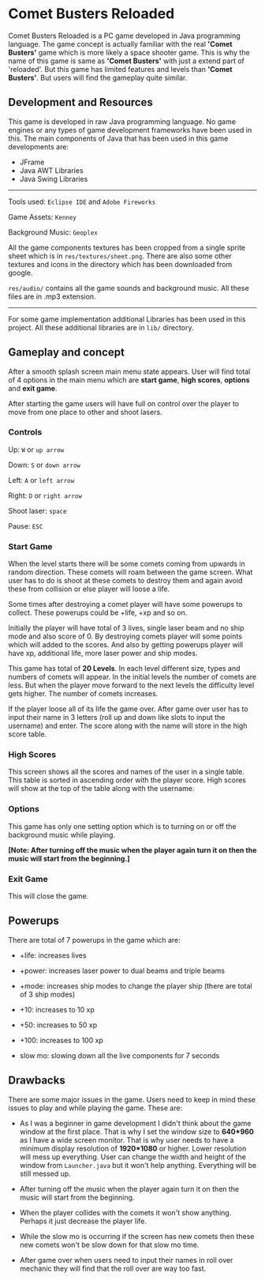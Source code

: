 # Comet Busters Reloaded

Comet Busters Reloaded is a PC game developed in Java programming language. The
game concept is actually familiar with the real **'Comet Busters'** game which
is more likely a space shooter game. This is why the name of this game is same
as **'Comet Busters'** with just a extend part of 'reloaded'. But this game has
limited features and levels than **'Comet Busters'**. But users will find the
gameplay quite similar.

## Development and Resources

This game is developed in raw Java programming language. No game engines or any
types of game development frameworks have been used in this. The main components
of Java that has been used in this game developments are:

* JFrame
* Java AWT Libraries
* Java Swing Libraries

---

Tools used: `Eclipse IDE` and `Adobe Fireworks`

Game Assets: `Kenney`

Background Music: `Geoplex`

All the game components textures has been cropped from a single sprite sheet
which is in `res/textures/sheet.png`. There are also some other textures and
icons in the directory which has been downloaded from google.

`res/audio/` contains all the game sounds and background music. All these files
are in .mp3 extension.

---

For some game implementation additional Libraries has been used in this project.
All these additional libraries are in `lib/` directory.

## Gameplay and concept

After a smooth splash screen main menu state appears. User will find total of
4 options in the main menu which are **start game**, **high scores**,
**options** and **exit game**.

After starting the game users will have full on control over the player to move
from one place to other and shoot lasers.

### Controls

Up: `W` or `up arrow`

Down: `S` or `down arrow`

Left: `A` or `left arrow`

Right: `D` or `right arrow`

Shoot laser: `space`

Pause: `ESC`

### Start Game

When the level starts there will be some comets coming from upwards in random
direction. These comets will roam between the game screen. What user has to do
is shoot at these comets to destroy them and again avoid these from collision
or else player will loose a life.

Some times after destroying a comet player will have some powerups to collect.
These powerups could be +life, +xp and so on.

Initially the player will have total of 3 lives, single laser beam and no ship
mode and also score of 0. By destroying comets player will some points which
will added to the scores. And also by getting powerups player will have xp,
additional life, more laser power and ship modes.

This game has total of **20 Levels**. In each level different size, types and
numbers of comets will appear. In the initial levels the number of comets are
less. But when the player move forward to the next levels the difficulty level
gets higher. The number of comets increases.

If the player loose all of its life the game over. After game over user has to
input their name in 3 letters (roll up and down like slots to input the username)
and enter. The score along with the name will store in the high score table.

### High Scores

This screen shows all the scores and names of the user in a single table. This
table is sorted in ascending order with the player score. High scores will show
at the top of the table along with the username.

### Options

This game has only one setting option which is to turning on or off the
background music while playing.

**[Note: After turning off the music when the player again turn it on then the
music will start from the beginning.]**

### Exit Game

This will close the game.

## Powerups

There are total of 7 powerups in the game which are:

* +life: increases lives

* +power: increases laser power to dual beams and triple beams

* +mode: increases ship modes to change the player ship (there are total of 3
  ship modes)

* +10: increases to 10 xp

* +50: increases to 50 xp

* +100: increases to 100 xp

* slow mo: slowing down all the live components for 7 seconds

## Drawbacks

There are some major issues in the game. Users need to keep in mind these issues
to play and while playing the game. These are:

* As I was a beginner in game development I didn't think about the game window
at the first place. That is why I set the window size to **640*960** as I have a
wide screen monitor. That is why user needs to have a minimum display resolution
of **1920*1080** or higher. Lower resolution will mess up everything. User can
change the width and height of the window from `Launcher.java` but it won't
help anything. Everything will be still messed up.

* After turning off the music when the player again turn it on then the music
will start from the beginning.

* When the player collides with the comets it won't show anything. Perhaps it
just decrease the player life.

* While the slow mo is occurring if the screen has new comets then these new
comets won't be slow down for that slow mo time.

* After game over when users need to input their names in roll over mechanic
they will find that the roll over are way too fast.
